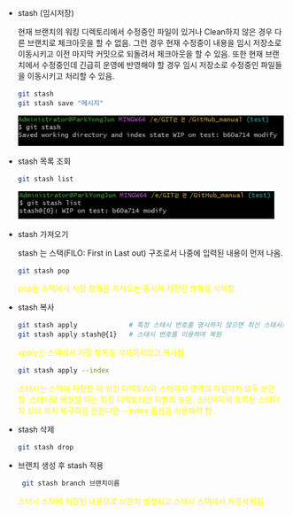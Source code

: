 - stash (임시저장)

   현재 브랜치의 워킹 디렉토리에서 수정중인 파일이 있거나 Clean하지 않은 경우 다른 브랜치로 체크아웃을 할 수 없음.
   그런 경우 현재 수정중이 내용을 임시 저장소로 이동시키고 이전 마지막 커밋으로 되돌려서
   체크아웃을 할 수 있음. 또한 현재 브랜치에서 수정중인데 긴급히 운영에 반영해야 할 
   경우 임시 저장소로 수정중인 파일들을 이동시키고 처리할 수 있음.

   ```bash
   git stash
   git stash save "메시지" 
   ```
   ![샘플 이미지](images/stash.jpg) <br>

- stash 목록 조회
   ```bash
   git stash list 
   ```
  ![샘플 이미지](images/stash_list.jpg) <br>

- stash 가져오기 
  
  stash 는 스택(FILO: First in Last out) 구조로서 나중에 입력된 내용이 먼저 나옴.
   ```bash
   git stash pop 
   ```
  <font color=yellow> pop는 스택에서 저장 항목을 가져오는 동시에 저장된 항목을 삭제함. </font>

- stash 복사
   ```bash
   git stash apply             # 특정 스태시 번호를 명시하지 않으면 최신 스태시로 복원
   git stash apply stash@{1}   # 스태시 번호를 이용하여 복원
   ```   
  <font color=yellow> apply는 스택에서 저장 항목을 삭제하지않고 복사함. </font>

   ```bash
   git stash apply --index    
   ```   
   <font color=yellow>
   스태시는 스택에 저장할 때 워킹 디렉토리와 스테이지 영역의 파일까지 모두 보관함.
   스태시로 복원할 때는 워킹 디렉토리만 되돌려 놓음. 스테이지에 등록된 스테이지 상태
   까지 복구하길 원한다면 --index 옵션을 사용해야 함.
   </font>
   
   <br>
- stash 삭제
   ```bash
   git stash drop
   ```

- 브랜치 생성 후 stash 적용 
  ```bash
   git stash branch 브랜치이름
  ```
  <font color=yellow>
  스태시 스택에 저장된 내용으로 브랜치 생성되고 스태시 스택에서 자동삭제됨.
  </font>